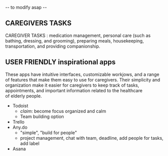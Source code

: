 -- to modify asap --
## CAREGIVERS TASKS
CAREGIVER TASKS : medication management, personal care (such as bathing, dressing, and grooming), preparing meals, housekeeping, transportation,
and providing companionship.

## USER FRIENDLY inspirational apps
These apps have intuitive interfaces, customizable workjows, and a range
of features that make them easy to use for caregivers. Their simplicity and organization make it
easier for caregivers to keep track of tasks, appointments, and important information related to
the healthcare of elderly people.

- Todoist 
  - *claim*: become focus organized and calm
  - Team building option
- Trello
- Any.do
  - "simple", "build for people"
  - project management, chat with team, deadline, add people for tasks, add label
- Asana

